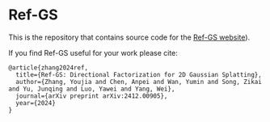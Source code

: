 # Ref-GS

This is the repository that contains source code for the [Ref-GS website](https://ref-gs.github.io/)).

If you find Ref-GS useful for your work please cite:
```
@article{zhang2024ref,
  title={Ref-GS: Directional Factorization for 2D Gaussian Splatting},
  author={Zhang, Youjia and Chen, Anpei and Wan, Yumin and Song, Zikai and Yu, Junqing and Luo, Yawei and Yang, Wei},
  journal={arXiv preprint arXiv:2412.00905},
  year={2024}
}
```

